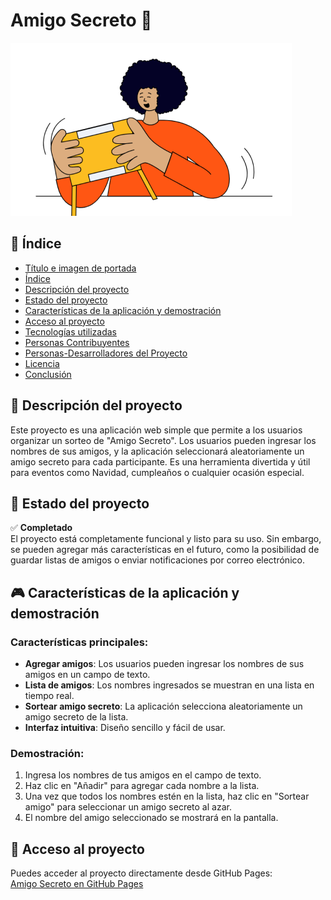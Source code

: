 # Amigo Secreto 🎁
![Portada](assets/amigo-secreto.png)
## 📑 Índice
- [Título e imagen de portada](#Título-e-imagen-de-portada)
- [Índice](#índice)
- [Descripción del proyecto](#descripción-del-proyecto)
- [Estado del proyecto](#Estado-del-proyecto)
- [Características de la aplicación y demostración](#Características-de-la-aplicación-y-demostración)
- [Acceso al proyecto](#acceso-proyecto)
- [Tecnologías utilizadas](#tecnologías-utilizadas)
- [Personas Contribuyentes](#personas-contribuyentes)
- [Personas-Desarrolladores del Proyecto](#personas-desarrolladores)
- [Licencia](#licencia)
- [Conclusión](#conclusión)
## 📝 Descripción del proyecto
Este proyecto es una aplicación web simple que permite a los usuarios organizar un sorteo de "Amigo Secreto". Los usuarios pueden ingresar los nombres de sus amigos, y la aplicación seleccionará aleatoriamente un amigo secreto para cada participante. Es una herramienta divertida y útil para eventos como Navidad, cumpleaños o cualquier ocasión especial.
## 🚦 Estado del proyecto
✅ **Completado**  
El proyecto está completamente funcional y listo para su uso. Sin embargo, se pueden agregar más características en el futuro, como la posibilidad de guardar listas de amigos o enviar notificaciones por correo electrónico.
## 🎮 Características de la aplicación y demostración

### Características principales:
- **Agregar amigos**: Los usuarios pueden ingresar los nombres de sus amigos en un campo de texto.
- **Lista de amigos**: Los nombres ingresados se muestran en una lista en tiempo real.
- **Sortear amigo secreto**: La aplicación selecciona aleatoriamente un amigo secreto de la lista.
- **Interfaz intuitiva**: Diseño sencillo y fácil de usar.
### Demostración:
1. Ingresa los nombres de tus amigos en el campo de texto.
2. Haz clic en "Añadir" para agregar cada nombre a la lista.
3. Una vez que todos los nombres estén en la lista, haz clic en "Sortear amigo" para seleccionar un amigo secreto al azar.
4. El nombre del amigo seleccionado se mostrará en la pantalla.
## 🔗 Acceso al proyecto
Puedes acceder al proyecto directamente desde GitHub Pages:  
[Amigo Secreto en GitHub Pages](https://diferboc.github.io/amigo-secreto-alura/)
